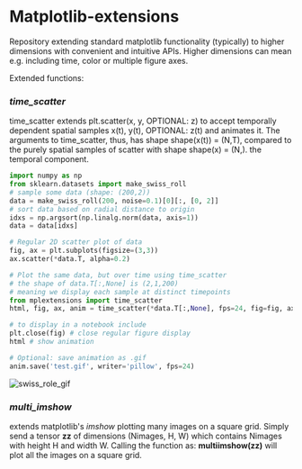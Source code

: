 # Matplotlib-extensions

Repository extending standard matplotlib functionality (typically) to higher dimensions with convenient and intuitive APIs. Higher dimensions can mean e.g. including time, color or multiple figure axes.

Extended functions:

### _time_scatter_
time_scatter extends plt.scatter(x, y, OPTIONAL: z) to accept temporally dependent spatial samples x(t), y(t), OPTIONAL: z(t) and animates it. The arguments to time_scatter, thus, has shape shape(x(t)) = (N,T), compared to the purely spatial samples of scatter with shape shape(x) = (N,).
the temporal component.

```python
import numpy as np
from sklearn.datasets import make_swiss_roll
# sample some data (shape: (200,2))
data = make_swiss_roll(200, noise=0.1)[0][:, [0, 2]]
# sort data based on radial distance to origin
idxs = np.argsort(np.linalg.norm(data, axis=1))
data = data[idxs]

# Regular 2D scatter plot of data
fig, ax = plt.subplots(figsize=(3,3))
ax.scatter(*data.T, alpha=0.2)

# Plot the same data, but over time using time_scatter
# the shape of data.T[:,None] is (2,1,200)
# meaning we display each sample at distinct timepoints
from mplextensions import time_scatter
html, fig, ax, anim = time_scatter(*data.T[:,None], fps=24, fig=fig, ax=ax)

# to display in a notebook include
plt.close(fig) # close regular figure display
html # show animation

# Optional: save animation as .gif
anim.save('test.gif', writer='pillow', fps=24)
```

![swiss_role_gif](https://github.com/user-attachments/assets/a8f0ba54-516b-4eaa-a9a4-587a99a353f8)


### _multi_imshow_
extends matplotlib's _imshow_ plotting many images on a square grid. Simply send a tensor **zz** of dimensions (Nimages, H, W) which contains Nimages with height H and width W. Calling the function as: **multiimshow(zz)** will plot all the images on a square grid.

